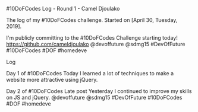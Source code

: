 #10DoFCodes Log - Round 1 - Camel Djoulako

The log of my #10DoFCodes challenge. Started on [April 30, Tuesday, 2019].

I'm publicly committing to the #10DoFCodes Challenge starting today!  
https://github.com/cameldjoulako
@devoffuture @sdmg15
#DevOfFuture #10DoFCodes #DOF #homedeve

Log

Day 1 of #10DoFCodes
Today I learned a lot of techniques to make a website more attractive using jQuery.


Day 2 of #10DoFCodes
Late post
Yesterday I continued to improve my skills on JS and jQuery. 
@devoffuture @sdmg15
#DevOfFuture #10DoFCodes #DOF #homedeve

